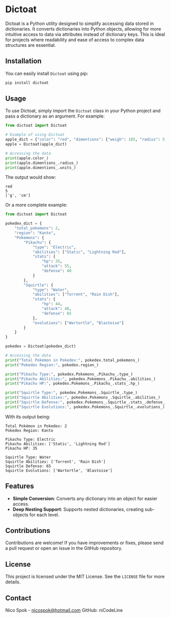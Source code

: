 # Dictoat

Dictoat is a Python utility designed to simplify accessing data stored in dictionaries. It converts dictionaries into Python objects, allowing for more intuitive access to data via attributes instead of dictionary keys. This is ideal for projects where readability and ease of access to complex data structures are essential.

## Installation

You can easily install `Dictoat` using pip:

```bash
pip install dictoat
```

## Usage

To use Dictoat, simply import the `Dictoat` class in your Python project and pass a dictionary as an argument. For example:

```python
from dictoat import Dictoat

# Example of using Dictoat
apple_dict = {"color": "red", "dimentions": {"weigh": 185, "radius": 5, "units": ["g", "cm"]}}
apple = Dictoat(apple_dict)

# Accessing the data
print(apple.color_)
print(apple.dimentions_.radius_)
print(apple.dimentions_.units_)
```

The output would show:
```less
red
5
['g', 'cm']
```

Or a more complete example:

```python
from dictoat import Dictoat

pokedex_dict = {
    "total_pokemons": 2,
    "region": "Kanto",
    "Pokemons": {
        "Pikachu": {
            "type": "Electric",
            "abilities": ["Static", "Lightning Rod"],
            "stats": {
                "hp": 35,
                "attack": 55,
                "defense": 40
            }
        },
        "Squirtle": {
            "type": "Water",
            "abilities": ["Torrent", "Rain Dish"],
            "stats": {
                "hp": 44,
                "attack": 48,
                "defense": 65
            },
            "evolutions": ["Wartortle", "Blastoise"]
        }
    }
}

pokedex = Dictoat(pokedex_dict)

# Accessing the data
print("Total Pokémon in Pokedex:", pokedex.total_pokemons_)
print("Pokedex Region:", pokedex.region_)

print("Pikachu Type:", pokedex.Pokemons_.Pikachu_.type_)
print("Pikachu Abilities:", pokedex.Pokemons_.Pikachu_.abilities_)
print("Pikachu HP:", pokedex.Pokemons_.Pikachu_.stats_.hp_)

print("Squirtle Type:", pokedex.Pokemons_.Squirtle_.type_)
print("Squirtle Abilities:", pokedex.Pokemons_.Squirtle_.abilities_)
print("Squirtle Defense:", pokedex.Pokemons_.Squirtle_.stats_.defense_)
print("Squirtle Evolutions:", pokedex.Pokemons_.Squirtle_.evolutions_)
```

With its output being:

```less
Total Pokémon in Pokedex: 2
Pokedex Region: Kanto

Pikachu Type: Electric
Pikachu Abilities: ['Static', 'Lightning Rod']
Pikachu HP: 35

Squirtle Type: Water
Squirtle Abilities: ['Torrent', 'Rain Dish']
Squirtle Defense: 65
Squirtle Evolutions: ['Wartortle', 'Blastoise']
```

## Features

- **Simple Conversion**: Converts any dictionary into an object for easier access.
- **Deep Nesting Support**: Supports nested dictionaries, creating sub-objects for each level.

## Contributions

Contributions are welcome! If you have improvements or fixes, please send a pull request or open an issue in the GitHub repository.

## License

This project is licensed under the MIT License. See the `LICENSE` file for more details.

## Contact

Nico Spok - nicospok@hotmail.com
GitHub: niCodeLine
